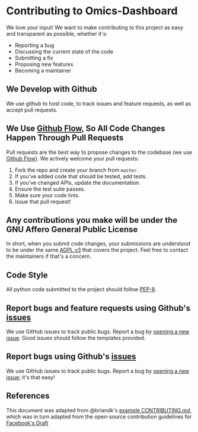# Contributing to Omics-Dashboard

We love your input! We want to make contributing to this project as easy and transparent as possible, whether it's:

- Reporting a bug
- Discussing the current state of the code
- Submitting a fix
- Proposing new features
- Becoming a maintainer

## We Develop with Github
We use github to host code, to track issues and feature requests, as well as accept pull requests.

## We Use [Github Flow](https://guides.github.com/introduction/flow/index.html), So All Code Changes Happen Through Pull Requests
Pull requests are the best way to propose changes to the codebase (we use [Github Flow](https://guides.github.com/introduction/flow/index.html)). We actively welcome your pull requests:

1. Fork the repo and create your branch from `master`.
2. If you've added code that should be tested, add tests.
3. If you've changed APIs, update the documentation.
4. Ensure the test suite passes.
5. Make sure your code lints.
6. Issue that pull request!

## Any contributions you make will be under the GNU Affero General Public License
In short, when you submit code changes, your submissions are understood to be under the same [AGPL v3](https://choosealicense.com/licenses/agpl-3.0/) that covers the project. Feel free to contact the maintainers if that's a concern.

## Code Style
All python code submitted to the project should follow [PEP-8](https://www.python.org/dev/peps/pep-0008/).

## Report bugs and feature requests using Github's [issues](https://github.com/BiRG/Omics-Dashboard/issues)
We use GitHub issues to track public bugs. Report a bug by [opening a new issue](https://github.com/BiRG/Omics-Dashboard/issues/new/choose). Good issues should follow the templates provided.

## Report bugs using Github's [issues](https://github.com/briandk/transcriptase-atom/issues)
We use GitHub issues to track public bugs. Report a bug by [opening a new issue](); it's that easy!

## References
This document was adapted from @briandk's [example CONTRIBUTING.md](https://gist.github.com/briandk/3d2e8b3ec8daf5a27a62), which was in turn adapted from the open-source contribution guidelines for [Facebook's Draft](https://github.com/facebook/draft-js/blob/a9316a723f9e918afde44dea68b5f9f39b7d9b00/CONTRIBUTING.md)
